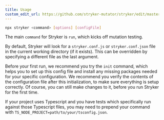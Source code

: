 ```yaml
---
title: Usage
custom_edit_url: https://github.com/stryker-mutator/stryker/edit/master/docs/usage.md
---
```

  
```sh
npx stryker <command> [options] [configFile]
```

The main `command` for Stryker is `run`, which kicks off mutation testing.

By default, Stryker will look for a `stryker.conf.js` or `stryker.conf.json` file in the current working directory (if it exists). This can be overridden by specifying a different file as the last argument.

Before your first run, we recommend you try the `init` command, which helps you to set up this config file and install any missing packages needed for your specific configuration. We recommend you verify the contents of the configuration file after this initialization, to make sure everything is setup correctly. Of course, you can still make changes to it, before you run Stryker for the first time.

If your project uses Typescript and you have tests which specifically run against those Typescript files, you may need to prepend your command with `TS_NODE_PROJECT=path/to/your/tsconfig.json`.
